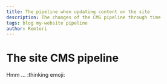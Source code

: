 ```yaml
---
title: The pipeline when updating content on the site
description: The changes of the CMS pipeline through time
tags: blog my-website pipeline
author: Remtori
---
```


# The site CMS pipeline

Hmm ... :thinking emoji:
